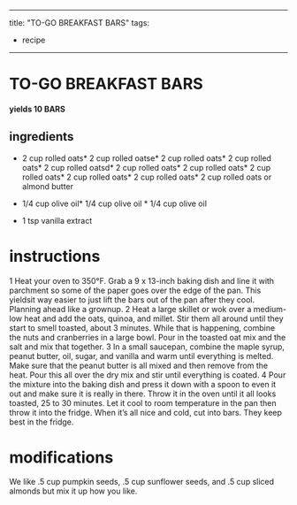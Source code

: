 

	
---
title: "TO-GO BREAKFAST BARS"
tags:
  - recipe
---
# TO-GO BREAKFAST BARS
#### yields 10 BARS
## ingredients
* 2 cup rolled oats* 2 cup rolled oatse* 2 cup rolled oats* 2 cup rolled oats* 2 cup rolled oatsd* 2 cup rolled oats* 2 cup rolled oats* 2 cup rolled oats* 2 cup rolled oats* 2 cup rolled oats* 2 cup rolled oats or almond butter

* 1/4 cup olive oil* 1/4 cup olive oil * 1/4 cup olive oil
* 1 tsp vanilla extract


# instructions
1 Heat your oven to 350°F. Grab a 9 x 13-inch baking dish and line it with parchment so
some of the paper goes over the edge of the pan. This yieldsit way  easier to just lift
the bars out of the pan after they cool. Planning ahead like a  grownup.
2 Heat a large skillet or wok over a medium-low heat and add the oats, quinoa, and millet. Stir
them all around until they start to smell toasted, about 3 minutes. While that    is
happening, combine the nuts and cranberries in a large bowl. Pour in the toasted oat mix and
the salt and mix that    together.
3 In a small saucepan, combine the maple syrup, peanut butter, oil, sugar, and vanilla and warm
until everything is melted. Make sure that the peanut butter is all mixed and then remove from
the heat. Pour this all over the dry mix and stir until everything is  coated.
4 Pour the mixture into the baking dish and press it down with a spoon to even it out and
make sure it is really  in there. Throw it in the oven until it all looks toasted, 25 to 30
minutes. Let it cool to room temperature in the pan then throw it into the fridge. When it’s
all nice and cold, cut into bars. They keep best in the fridge.

# modifications

We like .5 cup pumpkin seeds, .5 cup sunflower seeds, and .5 cup sliced almonds but mix it up how you like.
	

